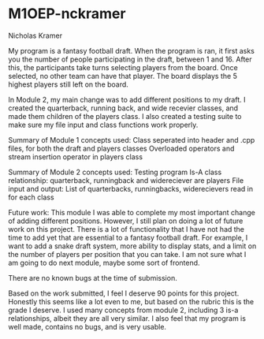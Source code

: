 # M1OEP-nckramer


Nicholas Kramer

My program is a fantasy football draft. When the program is ran, it first asks
you the number of people participating in the draft, between 1 and 16. After this,
the participants take turns selecting players from the board. Once selected, no
other team can have that player. The board displays the 5 highest players still
left on the board.

In Module 2, my main change was to add different positions to my draft. I created the
quarterback, running back, and wide recevier classes, and made them children of the players
class. I also created a testing suite to make sure my file input and class functions work
properly.

Summary of Module 1 concepts used:
Class seperated into header and .cpp files, for both the draft and players classes
Overloaded operators and stream insertion operator in players class

Summary of Module 2 concepts used:
Testing program
Is-A class relationship: quarterback, runningback and widereciever are  players
File input and output: List of quarterbacks, runningbacks, widerecievers read in for each class

Future work:
This module I was able to complete my most important change of adding different positions.
However, I still plan on doing a lot of future work on this project. There is a lot of
functionality that I have not had the time to add yet that are essential to a fantasy football
draft. For example, I want to add a snake draft system, more ability to display stats, 
and a limit on the number of players per position that you can take. I am not sure
what I am going to do next module, maybe some sort of frontend.

There are no known bugs at the time of submission.

Based on the work submitted, I feel I deserve 90 points for this project. Honestly this seems like a lot
even to me, but based on the rubric this is the grade I deserve. I used many concepts from module 2,
including 3 is-a relationships, albeit they are all very similar. I also feel that my program is well
made, contains no bugs, and is very usable.